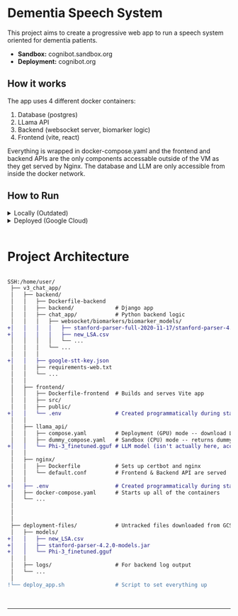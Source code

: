 # Dementia Speech System

This project aims to create a progressive web app to run a speech system oriented for dementia patients. 
* <b>Sandbox:</b> cognibot.sandbox.org
* <b>Deployment:</b> cognibot.org

## How it works
The app uses 4 different docker containers:
1) Database (postgres)
2) LLama API
3) Backend  (websocket server, biomarker logic)
4) Frontend (vite, react) 

Everything is wrapped in docker-compose.yaml and the frontend and backend APIs are the only components accessable outside of the VM as they get served by Nginx. The database and LLM are only accessible from inside the docker network.



## How to Run

<details closed> <summary>Locally (Outdated)</summary>

### Frontend
1. `cd` into the `frontend` directory
2. `npm install` (only need to do once if you haven't already)
3. `npm run dev`

### Backend
1. Need to have copies of `new_LSA.csv` and the stanford-parser models file placed in their correct directories.
2. Open Docker Desktop
3. `cd` into the `backend` directory
4. ***<b>(Local only, don't commit this)</b>*** In `docker-compose.backend.yaml` comment out both `external: true` lines
5. `docker compose -f docker-compose.backend.yaml up --build`

The web app can be accessed through localhost:5173 in your browser.

<hr>
</details>

<details closed> <summary>Deployed (Google Cloud)</summary>
<br>

1. Clone the deployment repo at https://github.com/amurphy99/chat_app_deployment
2. Make a branch of chat_app_deployment and name it
3. In chat_app_deployment/blob/main/utils/env_config.sh, change line 47 to point at the branch you want to deploy from the v3_chat_app repo
4. Modify deploy_app.sh line 9 to the branch you made in step 2
5. Add any new env variables necessary
6. Go to Google Cloud Console > Compute Engine > VM Instances and SSH into the v2-testing-gpu instance
7. Upload your copy of deploy_app.sh
8. Run bash deploy_app.sh
    * More info on how this works: https://github.com/amurphy99/chat_app_deployment
    * Installs docker & updates other dependencies
    * Downloads required, non-tracked files from cloud storage
    * Clones the repo & copies the non-tracked files (model files) into their proper locations 
    * Builds the Docker containers & starts the app
9. Go to cognibot.org/ once the deployment finishes

Useful commands:
* `sudo docker logs backend` (also used with the other containers)
* More in `chat_app_deployment`

<hr>
</details>


<br>

# Project Architecture
```diff

SSH:/home/user/
 ├── v3_chat_app/
 │   ├── backend/
 │   │   ├── Dockerfile-backend
 │   │   ├── backend/             # Django app
 │   │   ├── chat_app/            # Python backend logic
 │   │   │   ├── websocket/biomarkers/biomarker_models/
+│   │   │   │   ├── stanford-parser-full-2020-11-17/stanford-parser-4.2.0-models.jar
+│   │   │   │   ├── new_LSA.csv
 │   │   │   │   └── ...
 │   │   │   └── ...
 │   │   │
+│   │   ├── google-stt-key.json
 │   │   ├── requirements-web.txt
 │   │   └── ...
 │   │
 │   ├── frontend/
 │   │   ├── Dockerfile-frontend  # Builds and serves Vite app
 │   │   ├── src/
 │   │   ├── public/
+│   │   └── .env                 # Created programmatically during startup script
 │   │
 │   ├── llama_api/
 │   │   ├── compose.yaml         # Deployment (GPU) mode -- download Llama web API image
 │   │   ├── dummy_compose.yaml   # Sandbox (CPU) mode -- returns dummy responses
+│   │   └── Phi-3_finetuned.gguf # LLM model (isn't actually here, accesses via volume)
 │   │
 │   ├── nginx/
 │   │   ├── Dockerfile           # Sets up certbot and nginx
 │   │   └── default.conf         # Frontend & Backend API are served
 │   │
+│   ├── .env                     # Created programmatically during startup script
 │   ├── docker-compose.yaml      # Starts up all of the containers
 │   └── ...
 │
 │
 │
 ├── deployment-files/            # Untracked files downloaded from GCS bucket
 │   ├── models/      
+│   │   ├── new_LSA.csv
+│   │   ├── stanford-parser-4.2.0-models.jar
+│   │   └── Phi-3_finetuned.gguf
 │   │
 │   ├── logs/                    # For backend log output
 │   └── ... 
 │
!└── deploy_app.sh                # Script to set everything up

```


<br><hr>


